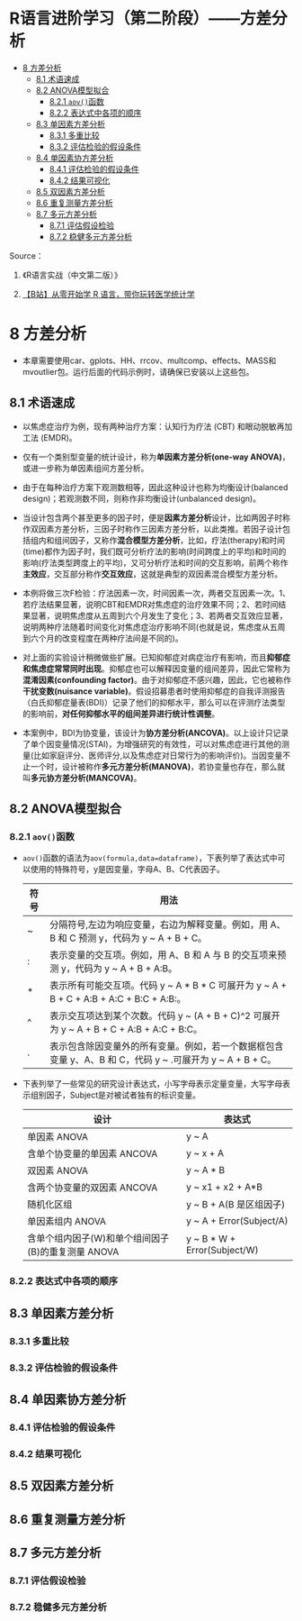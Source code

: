 R语言进阶学习（第二阶段）——方差分析
================

- <a href="#8-方差分析" id="toc-8-方差分析">8 方差分析</a>
  - <a href="#81-术语速成" id="toc-81-术语速成">8.1 术语速成</a>
  - <a href="#82-anova模型拟合" id="toc-82-anova模型拟合">8.2
    ANOVA模型拟合</a>
    - <a href="#821-aov函数" id="toc-821-aov函数">8.2.1
      <code>aov()</code>函数</a>
    - <a href="#822-表达式中各项的顺序" id="toc-822-表达式中各项的顺序">8.2.2
      表达式中各项的顺序</a>
  - <a href="#83-单因素方差分析" id="toc-83-单因素方差分析">8.3
    单因素方差分析</a>
    - <a href="#831-多重比较" id="toc-831-多重比较">8.3.1 多重比较</a>
    - <a href="#832-评估检验的假设条件" id="toc-832-评估检验的假设条件">8.3.2
      评估检验的假设条件</a>
  - <a href="#84-单因素协方差分析" id="toc-84-单因素协方差分析">8.4
    单因素协方差分析</a>
    - <a href="#841-评估检验的假设条件" id="toc-841-评估检验的假设条件">8.4.1
      评估检验的假设条件</a>
    - <a href="#842-结果可视化" id="toc-842-结果可视化">8.4.2 结果可视化</a>
  - <a href="#85-双因素方差分析" id="toc-85-双因素方差分析">8.5
    双因素方差分析</a>
  - <a href="#86-重复测量方差分析" id="toc-86-重复测量方差分析">8.6
    重复测量方差分析</a>
  - <a href="#87-多元方差分析" id="toc-87-多元方差分析">8.7 多元方差分析</a>
    - <a href="#871-评估假设检验" id="toc-871-评估假设检验">8.7.1
      评估假设检验</a>
    - <a href="#872-稳健多元方差分析" id="toc-872-稳健多元方差分析">8.7.2
      稳健多元方差分析</a>

Source：

1.  《R语言实战（中文第二版）》

2.  [【B站】从零开始学 R
    语言，带你玩转医学统计学](https://www.bilibili.com/video/BV1JU4y1f7zg/?spm_id_from=333.1007.top_right_bar_window_custom_collection.content.click&vd_source=fa22bae99c47db3f7bc43573bd9b3ed3)

# 8 方差分析

- 本章需要使用car、gplots、HH、rrcov、multcomp、effects、MASS和mvoutlier包。运行后面的代码示例时，请确保已安装以上这些包。

## 8.1 术语速成

- 以焦虑症治疗为例，现有两种治疗方案：认知行为疗法 (CBT)
  和眼动脱敏再加工法 (EMDR)。

- 仅有一个类别型变量的统计设计，称为**单因素方差分析(one-way
  ANOVA)**，或进一步称为单因素组间方差分析。

- 由于在每种治疗方案下观测数相等，因此这种设计也称为均衡设计(balanced
  design)；若观测数不同，则称作非均衡设计(unbalanced design)。

- 当设计包含两个甚至更多的因子时，便是**因素方差分析**设计，比如两因子时称作双因素方差分析，三因子时称作三因素方差分析，以此类推。若因子设计包括组内和组间因子，又称作**混合模型方差分析**，比如，疗法(therapy)和时间(time)都作为因子时，我们既可分析疗法的影响(时间跨度上的平均)和时间的影响(疗法类型跨度上的平均)，又可分析疗法和时间的交互影响，前两个称作**主效应**，交互部分称作**交互效应**，这就是典型的双因素混合模型方差分析。

- 本例将做三次F检验：疗法因素一次，时间因素一次，两者交互因素一次。1、若疗法结果显著，说明CBT和EMDR对焦虑症的治疗效果不同；2、若时间结果显著，说明焦虑度从五周到六个月发生了变化；3、若两者交互效应显著，说明两种疗法随着时间变化对焦虑症治疗影响不同(也就是说，焦虑度从五周到六个月的改变程度在两种疗法间是不同的)。

- 对上面的实验设计稍微做些扩展。已知抑郁症对病症治疗有影响，而且**抑郁症和焦虑症常常同时出现**。抑郁症也可以解释因变量的组间差异，因此它常称为**混淆因素(confounding
  factor)**。由于对抑郁症不感兴趣，因此，它也被称作**干扰变数(nuisance
  variable)**。假设招募患者时使用抑郁症的自我评测报告（白氏抑郁症量表(BDI)）记录了他们的抑郁水平，那么可以在评测疗法类型的影响前，**对任何抑郁水平的组间差异进行统计性调整**。

- 本案例中，BDI为协变量，该设计为**协方差分析(ANCOVA)**。以上设计只记录了单个因变量情况(STAI)，为增强研究的有效性，可以对焦虑症进行其他的测量(比如家庭评分、医师评分,以及焦虑症对日常行为的影响评价)。当因变量不止一个时，设计被称作**多元方差分析(MANOVA)**，若协变量也存在，那么就叫**多元协方差分析(MANCOVA)**。

## 8.2 ANOVA模型拟合

### 8.2.1 `aov()`函数

- `aov()`函数的语法为`aov(formula,data=dataframe)`，下表列举了表达式中可以使用的特殊符号，y是因变量，字母A、B、C代表因子。

  | 符号 | 用法                                                                                                        |
  |------|-------------------------------------------------------------------------------------------------------------|
  | \~   | 分隔符号,左边为响应变量，右边为解释变量。例如，用 A、B 和 C 预测 y，代码为 y \~ A + B + C。                 |
  | :    | 表示变量的交互项。例如，用 A、B 和 A 与 B 的交互项来预测 y，代码为 y \~ A + B + A:B。                       |
  | \*   | 表示所有可能交互项。代码 y \~ A \* B \* C 可展开为 y \~ A + B + C + A:B + A:C + B:C + A:B:。                |
  | ^    | 表示交互项达到某个次数。代码 y \~ (A + B + C)^2 可展开为 y \~ A + B + C + A:B + A:C + B:C。                 |
  | .    | 表示包含除因变量外的所有变量。例如，若一个数据框包含变量 y、A、B 和 C，代码 y \~ .可展开为 y \~ A + B + C。 |

- 下表列举了一些常见的研究设计表达式，小写字母表示定量变量，大写字母表示组别因子，Subject是对被试者独有的标识变量。

  | 设计                                               | 表达式                         |
  |----------------------------------------------------|--------------------------------|
  | 单因素 ANOVA                                       | y \~ A                         |
  | 含单个协变量的单因素 ANCOVA                        | y \~ x + A                     |
  | 双因素 ANOVA                                       | y \~ A \* B                    |
  | 含两个协变量的双因素 ANCOVA                        | y \~ x1 + x2 + A\*B            |
  | 随机化区组                                         | y \~ B + A(B 是区组因子)       |
  | 单因素组内 ANOVA                                   | y \~ A + Error(Subject/A)      |
  | 含单个组内因子(W)和单个组间因子(B)的重复测量 ANOVA | y \~ B \* W + Error(Subject/W) |

### 8.2.2 表达式中各项的顺序

## 8.3 单因素方差分析

### 8.3.1 多重比较

### 8.3.2 评估检验的假设条件

## 8.4 单因素协方差分析

### 8.4.1 评估检验的假设条件

### 8.4.2 结果可视化

## 8.5 双因素方差分析

## 8.6 重复测量方差分析

## 8.7 多元方差分析

### 8.7.1 评估假设检验

### 8.7.2 稳健多元方差分析

